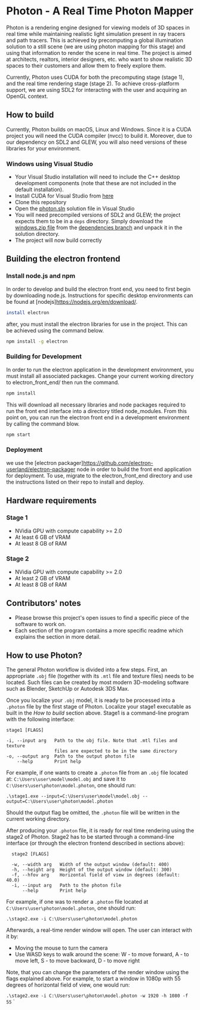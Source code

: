 # Photon - A Real Time Photon Mapper

Photon is a rendering engine designed for viewing models of 3D spaces in real time while maintaining realistic light simulation present in ray tracers and path tracers. This is achieved by precomputing a global illumination solution to a still scene (we are using photon mapping for this stage) and using that information to render the scene in real time. The project is aimed at architects, realtors, interior designers, etc. who want to show realistic 3D spaces to their customers and allow them to freely explore them.

Currently, Photon uses CUDA for both the precomputing stage (stage 1), and the real time rendering stage (stage 2). To achieve cross-platform support, we are using SDL2 for interacting with the user and acquiring an OpenGL context.

## How to build

Currently, Photon builds on macOS, Linux and Windows. Since it is a CUDA project you will need the CUDA compiler (nvcc) to build it. Moreover, due to our dependency on SDL2 and GLEW, you will also need versions of these libraries for your environment.

### Windows using Visual Studio

* Your Visual Studio installation will need to include the C++ desktop development components (note that these are not included in the default installation).
* Install CUDA for Visual Studio from [here](https://developer.nvidia.com/cuda-downloads?target_os=Windows&target_arch=x86_64)
* Clone this repository
* Open the [photon.sln](/photon.sln) solution file in Visual Studio
* You will need precompiled versions of SDL2 and GLEW; the project expects them to be in a `deps` directory. Simply download the [windows.zip file](https://github.com/mwisniewski0/Real-Time-Photon-Mapper/blob/deps/windows.zip) from the [dependencies branch](https://github.com/mwisniewski0/Real-Time-Photon-Mapper/tree/deps) and unpack it in the solution directory.
* The project will now build correctly

## Building the electron frontend

### Install node.js and npm

In order to develop and build the electron front end, you need to first begin by downloading node.js. Instructions for specific desktop environments can be found at [nodejs]https://nodejs.org/en/download/.

```bash
install electron
```
after, you must install the electron libraries for use in the project. This can be achieved using the command below.

```bash
npm install -g electron
```

### Building for Development
In order to run the electron application in the development environment, you must install all associated packages. Change your current working directory to electron_front_end/ then run the command.

```bash
npm install
```

This will download all necessary libraries and node packages required to run the front end interface into a directory titled node_modules. From this point on, you can run the electron front end in a development environment by calling the command blow.

```bash
npm start
```

### Deployment
we use the [electron packager]https://github.com/electron-userland/electron-packager node in order to build the front end application for deployment. To use, migrate to the electron_front_end directory and use the instructions listed on their repo to install and deploy.

## Hardware requirements

### Stage 1

* NVidia GPU with compute capability >= 2.0
* At least 6 GB of VRAM
* At least 8 GB of RAM

### Stage 2

* NVidia GPU with compute capability >= 2.0
* At least 2 GB of VRAM
* At least 8 GB of RAM

## Contributors' notes

* Please browse this project's open issues to find a specific piece of the software to work on.
* Each section of the program contains a more specific readme which explains the section in more detail.

## How to use Photon?

The general Photon workflow is divided into a few steps. First, an appropriate `.obj` file (together with its `.mtl` file and texture files) needs to be located. Such files can be created by most modern 3D-modeling software such as Blender, SketchUp or Autodesk 3DS Max.

Once you localize your `.obj` model, it is ready to be processed into a `.photon` file by the first stage of Photon. Localize your stage1 executable as built in the *How to build* section above. Stage1 is a command-line program with the following interface:

```
stage1 [FLAGS]

-i, --input arg   Path to the obj file. Note that .mtl files and texture
                  files are expected to be in the same directory
-o, --output arg  Path to the output photon file
    --help        Print help

```

For example, if one wants to create a `.photon` file from an `.obj` file located at: `C:\Users\user\model\model.obj` and save it to `C:\Users\user\photon\model.photon`, one should run:

```.\stage1.exe --input=C:\Users\user\model\model.obj --output=C:\Users\user\photon\model.photon```

Should the output flag be omitted, the `.photon` file will be written in the current working directory.

After producing your `.photon` file, it is ready for real time rendering using the stage2 of Photon. Stage2 has to be started through a command-line interface (or through the electron frontend described in sections above):

```
  stage2 [FLAGS]

  -w, --width arg   Width of the output window (default: 400)
  -h, --height arg  Height of the output window (default: 300)
  -f, --hfov arg    Horizontal field of view in degrees (default: 40.0)
  -i, --input arg   Path to the photon file
      --help        Print help
```

For example, if one was to render a `.photon` file located at `C:\Users\user\photon\model.photon`, one should run:

```.\stage2.exe -i C:\Users\user\photon\model.photon```

Afterwards, a real-time render window will open. The user can interact with it by:

* Moving the mouse to turn the camera
* Use WASD keys to walk around the scene: W - to move forward, A - to move left, S - to move backward, D - to move right

Note, that you can change the parameters of the render window using the flags explained above. For example, to start a window in 1080p with 55 degrees of horizontal field of view, one would run:

```.\stage2.exe -i C:\Users\user\photon\model.photon -w 1920 -h 1080 -f 55```
`